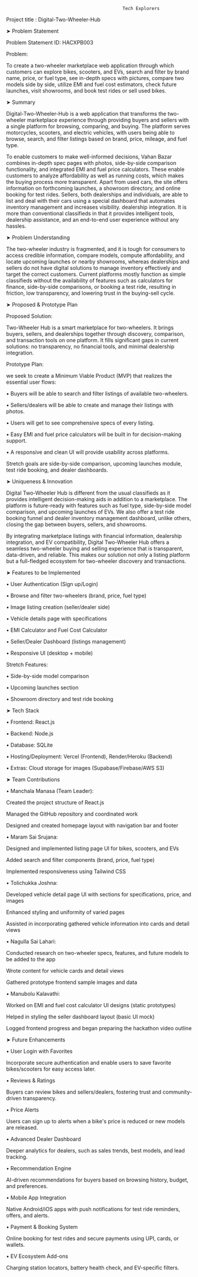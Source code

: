                                                 Tech Explorers
Project title : Digital-Two-Wheeler-Hub

➤ Problem Statement

Problem Statement ID: HACXPB003

Problem: 

To create a two-wheeler marketplace web application through which customers can explore bikes, scooters, and EVs, search and filter by brand name, price, or fuel type, see in-depth specs with pictures, compare two models side by side, utilize EMI and fuel cost estimators, check future launches, visit showrooms, and book test rides or sell used bikes.

➤ Summary

Digital-Two-Wheeler-Hub is a web application that transforms the two-wheeler marketplace experience through providing buyers and sellers with a single platform for browsing, comparing, and buying. The platform serves motorcycles, scooters, and electric vehicles, with users being able to browse, search, and filter listings based on brand, price, mileage, and fuel type.

To enable customers to make well-informed decisions, Vahan Bazar combines in-depth spec pages with photos, side-by-side comparison functionality, and integrated EMI and fuel price calculators. These enable customers to analyze affordability as well as running costs, which makes the buying process more transparent.
Apart from used cars, the site offers information on forthcoming launches, a showroom directory, and online booking for test rides. Sellers, both dealerships and individuals, are able to list and deal with their cars using a special dashboard that automates inventory management and increases visibility. dealership integration. It is more than conventional classifieds in that it provides intelligent tools, dealership assistance, and an end-to-end user experience without any hassles.

➤ Problem Understanding

The two-wheeler industry is fragmented, and it is tough for consumers to access credible information, compare models, compute affordability, and locate upcoming launches or nearby showrooms, whereas dealerships and sellers do not have digital solutions to manage inventory effectively and target the correct customers. Current platforms mostly function as simple classifieds without the availability of features such as calculators for finance, side-by-side comparisons, or booking a test ride, resulting in friction, low transparency, and lowering trust in the buying-sell cycle.

➤ Proposed & Prototype Plan

Proposed Solution:

Two-Wheeler Hub is a smart marketplace for two-wheelers. It brings buyers, sellers, and dealerships together through discovery, comparison, and transaction tools on one platform. It fills significant gaps in current solutions: no transparency, no financial tools, and minimal dealership integration.

Prototype Plan:

we seek to create a Minimum Viable Product (MVP) that realizes the essential user flows:

• Buyers will be able to search and filter listings of available two-wheelers.

• Sellers/dealers will be able to create and manage their listings with photos.

• Users will get to see comprehensive specs of every listing.

• Easy EMI and fuel price calculators will be built in for decision-making support.

• A responsive and clean UI will provide usability across platforms.

Stretch goals are side-by-side comparison, upcoming launches module, test ride booking, and dealer dashboards.

➤ Uniqueness & Innovation

Digital Two-Wheeler Hub is different from the usual classifieds as it provides intelligent decision-making aids in addition to a marketplace. The platform is future-ready with features such as fuel type, side-by-side model comparison, and upcoming launches of EVs. We also offer a test ride booking funnel and dealer inventory management dashboard, unlike others, closing the gap between buyers, sellers, and showrooms.

By integrating marketplace listings with financial information, dealership integration, and EV compatibility, Digital Two-Wheeler Hub offers a seamless two-wheeler buying and selling experience that is transparent, data-driven, and reliable. This makes our solution not only a listing platform but a full-fledged ecosystem for two-wheeler discovery and transactions.

➤ Features to be Implemented

•	User Authentication (Sign up/Login)

•	Browse and filter two-wheelers (brand, price, fuel type)

• Image listing creation (seller/dealer side)

• Vehicle details page with specifications

• EMI Calculator and Fuel Cost Calculator

• Seller/Dealer Dashboard (listings management)

• Responsive UI (desktop + mobile)

Stretch Features:

• Side-by-side model comparison

• Upcoming launches section

• Showroom directory and test ride booking

➤ Tech Stack

• Frontend: React.js

• Backend: Node.js

• Database: SQLite

• Hosting/Deployment: Vercel (Frontend), Render/Heroku (Backend)

• Extras: Cloud storage for images (Supabase/Firebase/AWS S3)


➤ Team Contributions

• Manchala Manasa (Team Leader):

Created the project structure of React.js

Managed the GitHub repository and coordinated work

Designed and created homepage layout with navigation bar and footer

• Maram Sai Srujana:

Designed and implemented listing page UI for bikes, scooters, and EVs

Added search and filter components (brand, price, fuel type)

Implemented responsiveness using Tailwind CSS

• Tolichukka Joshna:

Developed vehicle detail page UI with sections for specifications, price, and images

Enhanced styling and uniformity of varied pages

Assisted in incorporating gathered vehicle information into cards and detail views

• Nagulla Sai Lahari:

Conducted research on two-wheeler specs, features, and future models to be added to the app

Wrote content for vehicle cards and detail views

Gathered prototype frontend sample images and data

• Manubolu Kalavathi:

Worked on EMI and fuel cost calculator UI designs (static prototypes)

Helped in styling the seller dashboard layout (basic UI mock)

Logged frontend progress and began preparing the hackathon video outline

➤ Future Enhancements

• User Login with Favorites

  Incorporate secure authentication and enable users to save favorite bikes/scooters for easy access later.

• Reviews & Ratings

  Buyers can review bikes and sellers/dealers, fostering trust and community-driven transparency.

• Price Alerts

  Users can sign up to alerts when a bike's price is reduced or new models are released.

• Advanced Dealer Dashboard

  Deeper analytics for dealers, such as sales trends, best models, and lead tracking.

• Recommendation Engine

  AI-driven recommendations for buyers based on browsing history, budget, and preferences.

• Mobile App Integration

Native Android/iOS apps with push notifications for test ride reminders, offers, and alerts.

• Payment & Booking System

  Online booking for test rides and secure payments using UPI, cards, or wallets.

• EV Ecosystem Add-ons

  Charging station locators, battery health check, and EV-specific filters.
